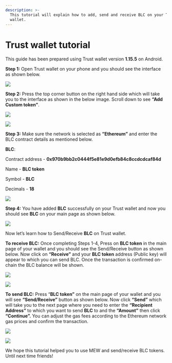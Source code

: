```yaml
---
description: >-
  This tutorial will explain how to add, send and receive BLC on your Trust
  wallet.
---
```


# Trust wallet tutorial

This guide has been prepared using Trust wallet version **1.15.5** on Android. 

**Step 1:** Open Trust wallet on your phone and you should see the interface as shown below. 

![](../../.gitbook/assets/0.jpeg)

**Step 2:** Press the top corner button on the right hand side which will take you to the interface as shown in the below image. Scroll down to see **“Add Custom token”**.

![](../../.gitbook/assets/2-1.jpg)

![](../../.gitbook/assets/2-2.jpg)

**Step 3:** Make sure the network is selected as **“Ethereum”** and enter the BLC contract details as mentioned below.

**BLC**:

Contract address - **0x970b9bb2c0444f5e81e9d0efb84c8ccdcdcaf84d**

Name - **BLC token**

Symbol - **BLC**

Decimals - **18**

![](../../.gitbook/assets/3%20%281%29.jpeg)

**Step 4:** You have added **BLC** successfully on your Trust wallet and now you should see **BLC** on your main page as shown below.

![](../../.gitbook/assets/4-1.jpg)

Now let’s learn how to Send/Receive **BLC** on Trust wallet.

**To receive BLC:** Once completing Steps 1-4, Press on **BLC token** in the main page of your wallet and you should see the Send/Receive button as shown below. Now click on **“Receive”** and your **BLC token** address \(Public key\) will appear to which you can send BLC. Once the transaction is confirmed on-chain the BLC balance will be shown.

![](../../.gitbook/assets/5-1.jpg)

![](../../.gitbook/assets/5-2.jpg)

**To send BLC:** Press “**BLC token”** on the main page of your wallet and you will see **“Send/Receive”** button as shown below. Now click **“Send”** which will take you to the next page where you need to enter the **“Recipient Address”** to which you want to send **BLC** to and the **“Amount”** then click **“Continue”.** You can adjust the gas fees according to the Ethereum network gas prices and confirm the transaction.

![](../../.gitbook/assets/6-1.jpg)

![](../../.gitbook/assets/6-2.jpg)

We hope this tutorial helped you to use MEW and send/receive BLC tokens. Until next time friends!

